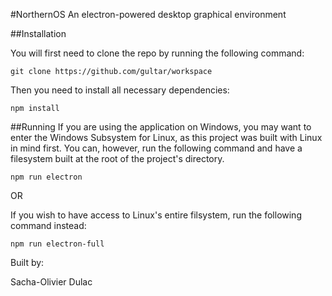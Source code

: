 #NorthernOS
An electron-powered desktop graphical environment

##Installation

You will first need to clone the repo by running the following command:
```
git clone https://github.com/gultar/workspace
```

Then you need to install all necessary dependencies:
```
npm install
```

##Running
If you are using the application on Windows,
you may want to enter the Windows Subsystem for Linux, as this project was built
with Linux in mind first.
You can, however, run the following command and have a filesystem built at the root of the
project's directory.
```
npm run electron
```

OR

If you wish to have access to Linux's entire filsystem, run the following command instead:
```
npm run electron-full
```



Built by:

Sacha-Olivier Dulac

